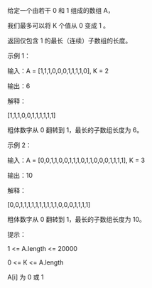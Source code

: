 给定一个由若干 0 和 1 组成的数组 A，

我们最多可以将 K 个值从 0 变成 1 。

返回仅包含 1 的最长（连续）子数组的长度。

 

示例 1：

输入：A = [1,1,1,0,0,0,1,1,1,1,0], K = 2

输出：6

解释： 

[1,1,1,0,0,1,1,1,1,1,1]

粗体数字从 0 翻转到 1，最长的子数组长度为 6。

示例 2：

输入：A = [0,0,1,1,0,0,1,1,1,0,1,1,0,0,0,1,1,1,1], K = 3

输出：10

解释：

[0,0,1,1,1,1,1,1,1,1,1,1,0,0,0,1,1,1,1]

粗体数字从 0 翻转到 1，最长的子数组长度为 10。
 

提示：

1 <= A.length <= 20000

0 <= K <= A.length

A[i] 为 0 或 1 